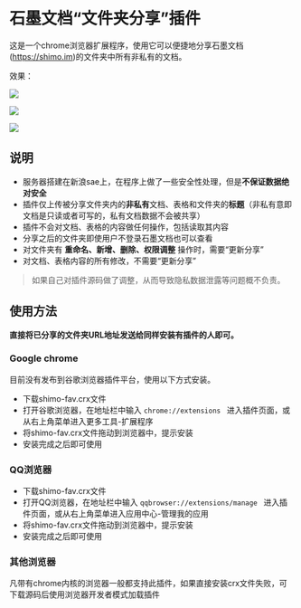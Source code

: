 # 石墨文档“文件夹分享”插件

这是一个chrome浏览器扩展程序，使用它可以便捷地分享石墨文档(https://shimo.im)的文件夹中所有非私有的文档。

效果：

![](https://dn-shimo-image.qbox.me/QsPuYwbBvM0aqojx/share.gif)

![](https://dn-shimo-image.qbox.me/pUuu8vHFLJ4W4QzA/shared.gif)

![](https://dn-shimo-image.qbox.me/wwXAMO5Ys58lfQIm/cancel.gif)

## 说明

- 服务器搭建在新浪sae上，在程序上做了一些安全性处理，但是**不保证数据绝对安全**
- 插件仅上传被分享文件夹内的**非私有**文档、表格和文件夹的**标题**（非私有意即文档是只读或者可写的，私有文档数据不会被共享）
- 插件不会对文档、表格的内容做任何操作，包括读取其内容
- 分享之后的文件夹即使用户不登录石墨文档也可以查看
- 对文件夹有 **重命名、新增、删除、权限调整** 操作时，需要“更新分享”
- 对文档、表格内容的所有修改，不需要“更新分享”

> 如果自己对插件源码做了调整，从而导致隐私数据泄露等问题概不负责。

## 使用方法

**直接将已分享的文件夹URL地址发送给同样安装有插件的人即可。**

### Google chrome

目前没有发布到谷歌浏览器插件平台，使用以下方式安装。

- 下载shimo-fav.crx文件
- 打开谷歌浏览器，在地址栏中输入 ` chrome://extensions  ` 进入插件页面，或从右上角菜单进入更多工具-扩展程序
- 将shimo-fav.crx文件拖动到浏览器中，提示安装
- 安装完成之后即可使用

### QQ浏览器

- 下载shimo-fav.crx文件
- 打开QQ浏览器，在地址栏中输入 ` qqbrowser://extensions/manage  ` 进入插件页面，或从右上角菜单进入应用中心-管理我的应用
- 将shimo-fav.crx文件拖动到浏览器中，提示安装
- 安装完成之后即可使用

### 其他浏览器

凡带有chrome内核的浏览器一般都支持此插件，如果直接安装crx文件失败，可下载源码后使用浏览器开发者模式加载插件
